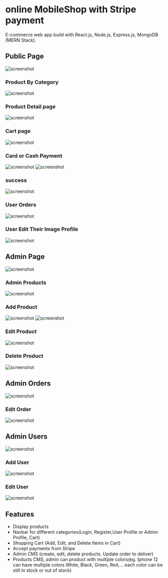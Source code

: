 # online MobileShop with Stripe payment

E-commerce web app build with React.js, Node.js, Express.js, MongoDB (MERN Stack).

## Public Page

![screenshot](/image/homepage.png)

### Product By Category

![screenshot](/image/productByCategory.png)

### Product Detail page

![screenshot](/image/productDetail.png)

### Cart page

![screenshot](/image/userCart.png)

### Card or Cash Payment

![screenshot](/image/cardPayment.png)
![screenshot](/image/cashPayment.png)

### success

![screenshot](/image/userCheckoutSuccess.png)

### User Orders

![screenshot](/image/userOrders.png)

### User Edit Their Image Profile

![screenshot](/image/userEditImageProfile.png)

## Admin Page

![screenshot](/image/adminHome.png)

### Admin Products

![screenshot](/image/adminTotalProduct.png)

### Add Product

![screenshot](/image/adminAddNewProduct.png)
![screenshot](/image/adminAddNewProduct2.png)

### Edit Product

![screenshot](/image/adminEditProduct.png)

### Delete Product

![screenshot](/image/adminDeleteProduct.png)

## Admin Orders

![screenshot](/image/adminTotalOrder.png)

### Edit Order

![screenshot](/image/adminEditOrder.png)

## Admin Users

![screenshot](/image/adminTotalUser.png)

### Add User

![screenshot](/image/adminAddNewUser.png)

### Edit User

![screenshot](/image/adminEditUser.png)

## Features

- Display products
- Navbar for different categories(Login, Register,User Profile or Admin Profile, Cart)
- Shopping Cart (Add, Edit, and Delete Items in Cart)
- Accept payments from Stripe
- Admin CMS (create, edit, delete products. Update order to deliver)
- Products CMS, admin can product with multiple colors(eg. Iphone 12 can have multiple colors White, Black, Green, Red,... each color can be still in stock or out of stock)
